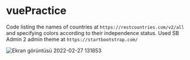 # vuePractice
Code listing the names of countries at `https://restcountries.com/v2/all` and specifying colors according to their independence status.
Used SB Admin 2 admin theme at `https://startbootstrap.com/`

![Ekran görüntüsü 2022-02-27 131853](https://user-images.githubusercontent.com/45533057/155878452-0a94507d-6c17-439c-8e43-84d92e566dd1.png)
